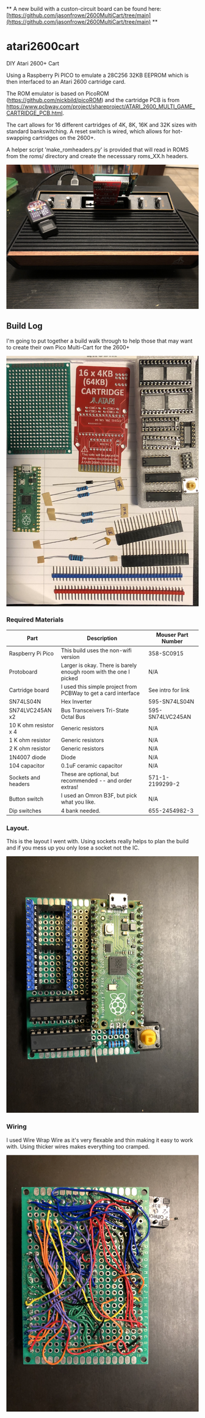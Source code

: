** A new build with a custon-circuit board can be found here: [https://github.com/jasonfrowe/2600MultiCart/tree/main](https://github.com/jasonfrowe/2600MultiCart/tree/main) **

# atari2600cart
DIY Atari 2600+ Cart

Using a Raspberry Pi PICO to emulate a 28C256 32KB EEPROM which is then interfaced to an Atari 2600 cartridge card.

The ROM emulator is based on PicoROM (https://github.com/nickbild/picoROM) and the cartridge PCB is from https://www.pcbway.com/project/shareproject/ATARI_2600_MULTI_GAME_CARTRIDGE_PCB.html.

The cart allows for 16 different cartridges of 4K, 8K, 16K and 32K sizes with standard bankswitching.  A reset switch is wired, which allows for hot-swapping cartridges on the 2600+.

A helper script 'make_romheaders.py' is provided that will read in ROMS from the roms/ directory and create the necesssary roms_XX.h headers.

![Alt Final Product in an Atari 2600+](pics/IMG_6257.png)


## Build Log

I'm going to put together a build walk through to help those that may want to create their own Pico Multi-Cart for the 2600+

![Alt Picture of Required Materials](pics/IMG_6307.png)

### Required Materials

| Part | Description | Mouser Part Number |  
| ----- | ----------- | -------------------|   
| Raspberry Pi Pico | This build uses the non-wifi version |  358-SC0915 |  
| Protoboard        | Larger is okay.  There is barely enough room with the one I picked |  N/A |  
| Cartridge board   | I used this simple project from PCBWay to get a card interface | See intro for link |  
| SN74LS04N         | Hex Inverter | 595-SN74LS04N |  
| SN74LVC245AN x2 | Bus Transceivers Tri-State Octal Bus | 595-SN74LVC245AN |  
| 10 K ohm resistor x 4 | Generic resistors | N/A |  
| 1 K ohm resistor | Generic resistors | N/A |  
| 2 K ohm resistor | Generic resistors | N/A |  
| 1N4007 diode     | Diode | N/A |  
| 104 capacitor | 0.1uF ceramic capacitor | N/A |  
| Sockets and headers | These are optional, but recommended -- and order extras!| 571-1-2199299-2  |  
| Button switch | I used an Omron B3F, but pick what you like. | N/A |
| Dip switches | 4 bank needed.  | 655-2454982-3 | 

### Layout.

This is the layout I went with.  Using sockets really helps to plan the build and if you mess up you only lose a socket not the IC.

![Alt Picture of final layout](pics/IMG_6255.png)

### Wiring

I used Wire Wrap Wire as it's very flexable and thin making it easy to work with. Using thicker wires makes everything too cramped.

![Alt My messy but working wiring](pics/IMG_6256.png)
